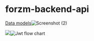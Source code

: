 # forzm-backend-api
[Data models](http://url/to/image.jpg)![Screenshot (2)](https://user-images.githubusercontent.com/71728683/127733968-975ed1bc-a38a-45be-a36f-b3845ebb5364.png)


![](http://url/to/image.jpg)![Jwt flow chart](https://user-images.githubusercontent.com/71728683/127735215-4bac9850-87e9-44d9-a354-363b1dfccb16.png)

